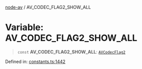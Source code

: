 [node-av](../globals.md) / AV\_CODEC\_FLAG2\_SHOW\_ALL

# Variable: AV\_CODEC\_FLAG2\_SHOW\_ALL

> `const` **AV\_CODEC\_FLAG2\_SHOW\_ALL**: [`AVCodecFlag2`](../type-aliases/AVCodecFlag2.md)

Defined in: [constants.ts:1442](https://github.com/seydx/av/blob/f8631fc881b394300b1479f511d55cf1c370a87f/src/constants/constants.ts#L1442)
